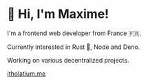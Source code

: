 # 👋 Hi, I'm Maxime!

I'm a frontend web developer from France 🇫🇷.

Currently interested in Rust 🦀, Node and Deno.

Working on various decentralized projects.

[itholatium.me](https://itholatium.me)
